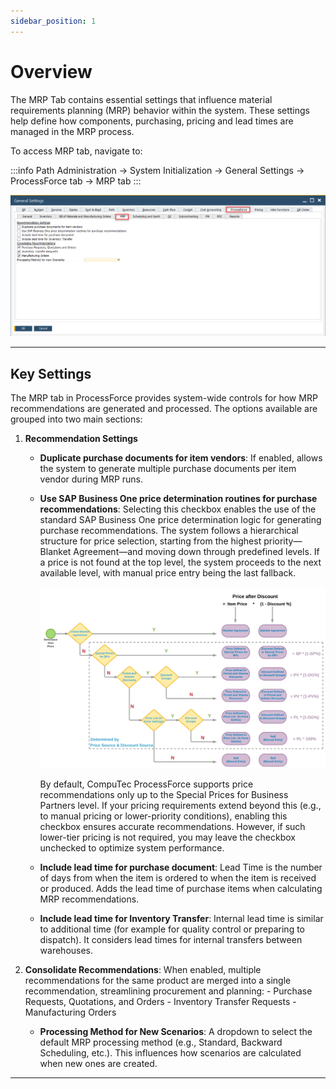 ```yaml
---
sidebar_position: 1
---
```


# Overview

The MRP Tab contains essential settings that influence material requirements planning (MRP) behavior within the system. These settings help define how components, purchasing, pricing and lead times are managed in the MRP process.

To access MRP tab, navigate to:

:::info Path
Administration → System Initialization → General Settings → ProcessForce tab → MRP tab
:::

![General MRP Settings](./media/mrp-tab/general-settings-mrp.webp)

---

## Key Settings

The MRP tab in ProcessForce provides system-wide controls for how MRP recommendations are generated and processed. The options available are grouped into two main sections:

1. **Recommendation Settings**

    - **Duplicate purchase documents for item vendors**: If enabled, allows the system to generate multiple purchase documents per item vendor during MRP runs.

    - **Use SAP Business One price determination routines for purchase recommendations**: Selecting this checkbox enables the use of the standard SAP Business One price determination logic for generating purchase recommendations. The system follows a hierarchical structure for price selection, starting from the highest priority—Blanket Agreement—and moving down through predefined levels. If a price is not found at the top level, the system proceeds to the next available level, with manual price entry being the last fallback.

        ![Default priority for price selection](./media/mrp-tab/default-priority-for-price-selection.webp)

        By default, CompuTec ProcessForce supports price recommendations only up to the Special Prices for Business Partners level. If your pricing requirements extend beyond this (e.g., to manual pricing or lower-priority conditions), enabling this checkbox ensures accurate recommendations. However, if such lower-tier pricing is not required, you may leave the checkbox unchecked to optimize system performance.

    - **Include lead time for purchase document**:  Lead Time is the number of days from when the item is ordered to when the item is received or produced. Adds the lead time of purchase items when calculating MRP recommendations.

    - **Include lead time for Inventory Transfer**:  Internal lead time is similar to additional time (for example for quality control or preparing to dispatch). It considers lead times for internal transfers between warehouses.

2. **Consolidate Recommendations**: When enabled, multiple recommendations for the same product are merged into a single recommendation, streamlining procurement and planning:
        - Purchase Requests, Quotations, and Orders
        - Inventory Transfer Requests
        - Manufacturing Orders

    - **Processing Method for New Scenarios**: A dropdown to select the default MRP processing method (e.g., Standard, Backward Scheduling, etc.). This influences how scenarios are calculated when new ones are created.

---
